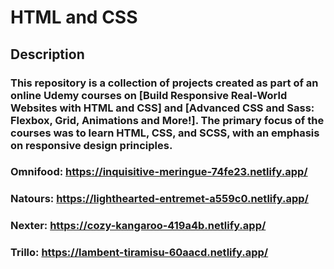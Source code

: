 # HTML and CSS

## Description

### This repository is a collection of projects created as part of an online Udemy courses on [Build Responsive Real-World Websites with HTML and CSS] and [Advanced CSS and Sass: Flexbox, Grid, Animations and More!]. The primary focus of the courses was to learn HTML, CSS, and SCSS, with an emphasis on responsive design principles.

### Omnifood: https://inquisitive-meringue-74fe23.netlify.app/

### Natours: https://lighthearted-entremet-a559c0.netlify.app/

### Nexter: https://cozy-kangaroo-419a4b.netlify.app/

### Trillo: https://lambent-tiramisu-60aacd.netlify.app/
